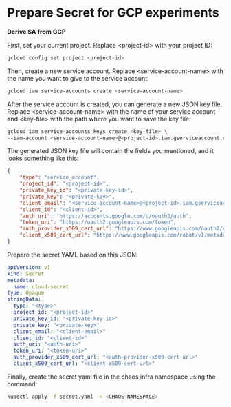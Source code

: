 # Prepare Secret for GCP experiments

**Derive SA from GCP**

First, set your current project. Replace &lt;project-id&gt; with your project ID:

```bash
gcloud config set project <project-id>
```

Then, create a new service account. Replace &lt;service-account-name&gt; with the name you want to give to the service account:

```bash
gcloud iam service-accounts create <service-account-name>
```

After the service account is created, you can generate a new JSON key file. Replace &lt;service-account-name&gt; with the name of your service account and &lt;key-file&gt; with the path where you want to save the key file:

```bash
gcloud iam service-accounts keys create <key-file> \
--iam-account <service-account-name>@<project-id>.iam.gserviceaccount.com
```

The generated JSON key file will contain the fields you mentioned, and it looks something like this:

```json
{
    "type": "service_account",
    "project_id": "<project-id>",
    "private_key_id": "<private-key-id>",
    "private_key": "<private-key>",
    "client_email": "<service-account-name>@<project-id>.iam.gserviceaccount.com",
    "client_id": "<client-id>",
    "auth_uri": "https://accounts.google.com/o/oauth2/auth",
    "token_uri": "https://oauth2.googleapis.com/token",
    "auth_provider_x509_cert_url": "https://www.googleapis.com/oauth2/v1/certs",
    "client_x509_cert_url": "https://www.googleapis.com/robot/v1/metadata/x509/<service-account-name>%40<project-id>.iam.gserviceaccount.com"
}
```
Prepare the secret YAML based on this JSON:

```yaml
apiVersion: v1
kind: Secret
metadata:
  name: cloud-secret
type: Opaque
stringData:
  type: "<type>"
  project_id: "<project-id>"
  private_key_id: "<private-key-id>"
  private_key: "<private-key>"
  client_email: "<client-email>"
  client_id: "<client-id>"
  auth_uri: "<auth-uri>"
  token_uri: "<token-uri>"
  auth_provider_x509_cert_url: "<auth-provider-x509-cert-url>"
  client_x509_cert_url: "<client-x509-cert-url>"
```

Finally, create the secret yaml file in the chaos infra namespace using the command:

```bash
kubectl apply -f secret.yaml -n <CHAOS-NAMESPACE>
```
